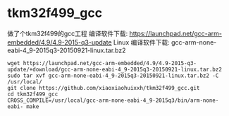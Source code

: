 # tkm32f499_gcc
做了个tkm32f499的gcc工程
编译软件下载: https://launchpad.net/gcc-arm-embedded/4.9/4.9-2015-q3-update
Linux 编译软件下载: gcc-arm-none-eabi-4_9-2015q3-20150921-linux.tar.bz2
```
wget https://launchpad.net/gcc-arm-embedded/4.9/4.9-2015-q3-update/+download/gcc-arm-none-eabi-4_9-2015q3-20150921-linux.tar.bz2
sudo tar xvf gcc-arm-none-eabi-4_9-2015q3-20150921-linux.tar.bz2 -C /usr/local/
git clone https://github.com/xiaoxiaohuixxh/tkm32f499_gcc.git
cd tkm32f499_gcc
CROSS_COMPILE=/usr/local/gcc-arm-none-eabi-4_9-2015q3/bin/arm-none-eabi- make
```
